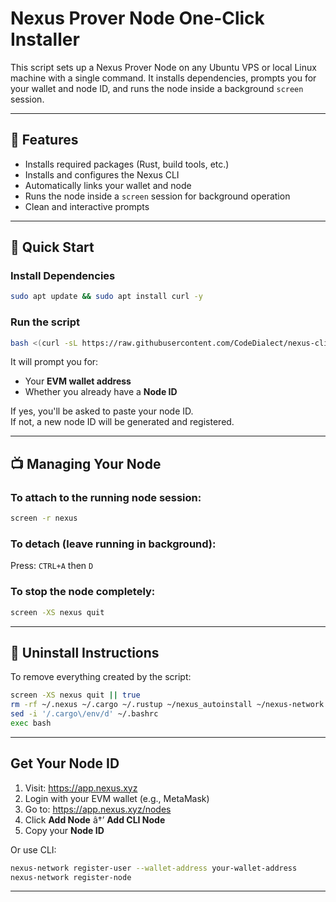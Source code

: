 
# Nexus Prover Node One-Click Installer

This script sets up a Nexus Prover Node on any Ubuntu VPS or local Linux machine with a single command. It installs dependencies, prompts you for your wallet and node ID, and runs the node inside a background `screen` session.

---

## 🔧 Features

- Installs required packages (Rust, build tools, etc.)
- Installs and configures the Nexus CLI
- Automatically links your wallet and node
- Runs the node inside a `screen` session for background operation
- Clean and interactive prompts

---

##  🚀 Quick Start
### Install Dependencies 
```bash
sudo apt update && sudo apt install curl -y
```

### Run the script
```bash
bash <(curl -sL https://raw.githubusercontent.com/CodeDialect/nexus-cli/main/nexus_cli_setup.sh)
```

It will prompt you for:
- Your **EVM wallet address**
- Whether you already have a **Node ID**

If yes, you'll be asked to paste your node ID.  
If not, a new node ID will be generated and registered.

---

## 📺 Managing Your Node

### To attach to the running node session:
```bash
screen -r nexus
```

### To detach (leave running in background):
Press: `CTRL+A` then `D`

### To stop the node completely:
```bash
screen -XS nexus quit
```

---

## 🧹 Uninstall Instructions

To remove everything created by the script:
```bash
screen -XS nexus quit || true
rm -rf ~/.nexus ~/.cargo ~/.rustup ~/nexus_autoinstall ~/nexus-network
sed -i '/.cargo\/env/d' ~/.bashrc
exec bash
```

---

## Get Your Node ID

1. Visit: https://app.nexus.xyz
2. Login with your EVM wallet (e.g., MetaMask)
3. Go to: https://app.nexus.xyz/nodes
4. Click **Add Node** â†’ **Add CLI Node**
5. Copy your **Node ID**

Or use CLI:
```bash
nexus-network register-user --wallet-address your-wallet-address
nexus-network register-node
```

---


